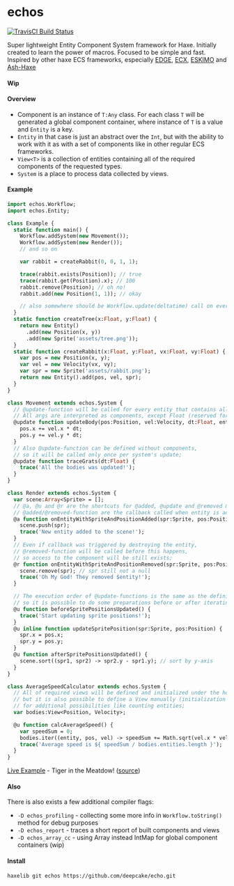 # echos
[![TravisCI Build Status](https://travis-ci.org/deepcake/echo.svg?branch=master)](https://travis-ci.org/deepcake/echo)

Super lightweight Entity Component System framework for Haxe. 
Initially created to learn the power of macros. 
Focused to be simple and fast. 
Inspired by other haxe ECS frameworks, especially [EDGE](https://github.com/fponticelli/edge), [ECX](https://github.com/eliasku/ecx), [ESKIMO](https://github.com/PDeveloper/eskimo) and [Ash-Haxe](https://github.com/nadako/Ash-Haxe)

#### Wip

#### Overview
 * Component is an instance of `T:Any` class. For each class `T` will be generated a global component container, where instance of `T` is a value and `Entity` is a key. 
 * `Entity` in that case is just an abstract over the `Int`, but with the ability to work with it as with a set of components like in other regular ECS frameworks. 
 * `View<T>` is a collection of entities containing all of the required components of the requested types. 
 * `System` is a place to process data collected by views. 

#### Example
```haxe
import echos.Workflow;
import echos.Entity;

class Example {
  static function main() {
    Workflow.addSystem(new Movement());
    Workflow.addSystem(new Render());
    // and so on

    var rabbit = createRabbit(0, 0, 1, 1);

    trace(rabbit.exists(Position)); // true
    trace(rabbit.get(Position).x); // 100
    rabbit.remove(Position); // oh no!
    rabbit.add(new Position(1, 1)); // okay

    // also somewhere should be Workflow.update(deltatime) call on every tick
  }
  static function createTree(x:Float, y:Float) {
    return new Entity()
      .add(new Position(x, y))
      .add(new Sprite('assets/tree.png'));
  }
  static function createRabbit(x:Float, y:Float, vx:Float, vy:Float) {
    var pos = new Position(x, y);
    var vel = new Velocity(vx, vy);
    var spr = new Sprite('assets/rabbit.png');
    return new Entity().add(pos, vel, spr);
  }
}

class Movement extends echos.System {
  // @update-function will be called for every entity that contains all the defined components;
  // All args are interpreted as components, except Float (reserved for delta time) and Int/Entity;
  @update function updateBody(pos:Position, vel:Velocity, dt:Float, entity:Entity) {
    pos.x += vel.x * dt;
    pos.y += vel.y * dt;
  }
  // Also @update-function can be defined without components,
  // so it will be called only once per system's update;
  @update function traceGrats(dt:Float) {
    trace('All the bodies was updated!');
  }
}

class Render extends echos.System {
  var scene:Array<Sprite> = [];
  // @a, @u and @r are the shortcuts for @added, @update and @removed metas;
  // @added/@removed-function are the callback called when entity is added or removed from the view;
  @a function onEntityWithSpriteAndPositionAdded(spr:Sprite, pos:Position) {
    scene.push(spr);
    trace('New entity added to the scene!');
  }
  // Even if callback was triggered by destroying the entity,
  // @removed-function will be called before this happens,
  // so access to the component will be still exists;
  @r function onEntityWithSpriteAndPositionRemoved(spr:Sprite, pos:Position, entity:Entity) {
    scene.remove(spr); // spr still not a null
    trace('Oh My God! They removed $entity!');
  }

  // The execution order of @update-functions is the same as the definition order,
  // so it is possible to do some preparations before or after iterating over entities;
  @u function beforeSpritePositionsUpdated() {
    trace('Start updating sprite positions!');
  }
  @u inline function updateSpritePosition(spr:Sprite, pos:Position) {
    spr.x = pos.x;
    spr.y = pos.y;
  }
  @u function afterSpritePositionsUpdated() {
    scene.sort((spr1, spr2) -> spr2.y - spr1.y); // sort by y-axis
  }
}

class AverageSpeedCalculator extends echos.System {
  // All of required views will be defined and initialized under the hood,
  // but it is also possible to define a View manually (initialization is still not needed)
  // for additional possibilities like counting entities;
  var bodies:View<Position, Velocity>;

  @u function calcAverageSpeed() {
    var speedSum = 0;
    bodies.iter((entity, pos, vel) -> speedSum += Math.sqrt(vel.x * vel.x + vel.y * vel.y));
    trace('Average speed is ${ speedSum / bodies.entities.length }');
  }
}
```


[Live Example](https://deepcake.github.io/echo/web/) - Tiger in the Meatdow! ([source](https://github.com/deepcake/echo/blob/master/example/TigerInTheMeatdow.hx))


#### Also
There is also exists a few additional compiler flags:
 * `-D echos_profiling` - collecting some more info in `Workflow.toString()` method for debug purposes
 * `-D echos_report` - traces a short report of built components and views
 * `-D echos_array_cc` - using Array<T> instead IntMap<T> for global component containers (wip)

#### Install
```haxelib git echos https://github.com/deepcake/echo.git```
